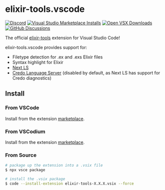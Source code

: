 # elixir-tools.vscode

[![Discord](https://img.shields.io/badge/Discord-5865F3?style=flat&logo=discord&logoColor=white&link=https://discord.gg/nNDMwTJ8)](https://discord.gg/6XdGnxVA2A)
[![Visual Studio Marketplace Installs](https://img.shields.io/visual-studio-marketplace/i/elixir-tools.elixir-tools?label=Visual%20Studio%20Marketplace%20Installs)](https://marketplace.visualstudio.com/items?itemName=elixir-tools.elixir-tools)
[![Open VSX Downloads](https://img.shields.io/open-vsx/dt/elixir-tools/elixir-tools?label=Open%20VSX%20Downloads)](https://open-vsx.org/extension/elixir-tools/elixir-tools)
[![GitHub Discussions](https://img.shields.io/github/discussions/elixir-tools/discussions)](https://github.com/orgs/elixir-tools/discussions)

The official [elixir-tools](https://github.com/elixir-tools) extension for Visual Studio Code!

elixir-tools.vscode provides support for:

* Filetype detection for .ex and .exs Elixir files
* Syntax highlight for Elixir
* [Next LS](https://www.elixir-tools.dev/next-ls)
* [Credo Language Server](https://github.com/elixir-tools/credo-language-server) (disabled by default, as Next LS has support for Credo diagnostics)

## Install

### From VSCode

Install from the extension [marketplace](https://marketplace.visualstudio.com/items?itemName=elixir-tools.elixir-tools).

### From VSCodium

Install from the extension [marketplace](https://open-vsx.org/extension/elixir-tools/elixir-tools).

### From Source

```bash
# package up the extension into a .vsix file
$ npx vsce package

# install the .vsix package
$ code --install-extension elixir-tools-X.X.X.vsix --force
```
